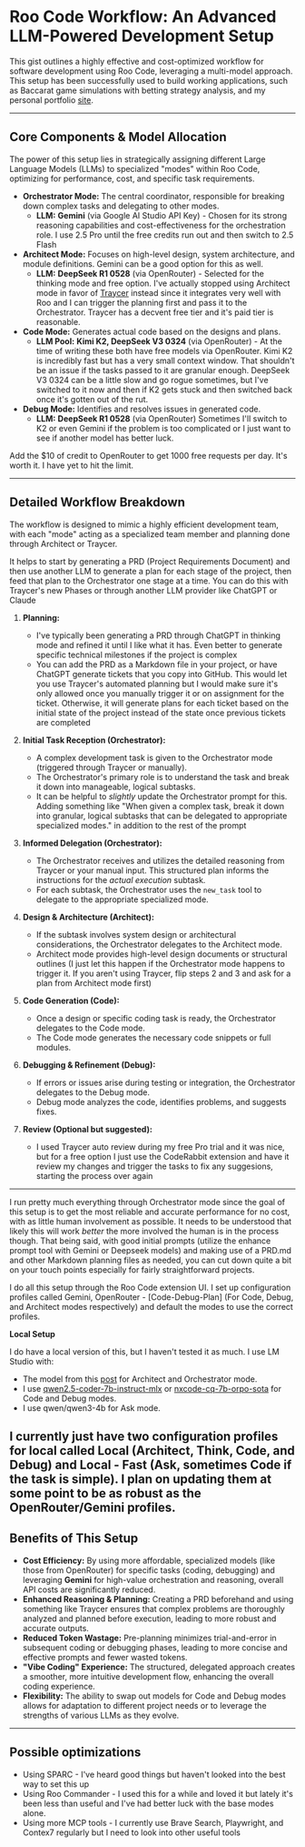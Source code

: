 # Roo Code Workflow: An Advanced LLM-Powered Development Setup

This gist outlines a highly effective and cost-optimized workflow for software development using Roo Code, leveraging a multi-model approach. This setup has been successfully used to build working applications, such as Baccarat game simulations with betting strategy analysis, and my personal portfolio [site](https://solverscorner.com).

---

## Core Components & Model Allocation

The power of this setup lies in strategically assigning different Large Language Models (LLMs) to specialized "modes" within Roo Code, optimizing for performance, cost, and specific task requirements.

* **Orchestrator Mode:** The central coordinator, responsible for breaking down complex tasks and delegating to other modes.
    * **LLM:** **Gemini** (via Google AI Studio API Key) - Chosen for its strong reasoning capabilities and cost-effectiveness for the orchestration role. I use 2.5 Pro until the free credits run out and then switch to 2.5 Flash
* **Architect Mode:** Focuses on high-level design, system architecture, and module definitions. Gemini can be a good option for this as well.
    * **LLM:** **DeepSeek R1 0528** (via OpenRouter) - Selected for the thinking mode and free option. I've actually stopped using Architect mode in favor of [Traycer](https://traycer.ai) instead since it integrates very well with Roo and I can trigger the planning first and pass it to the Orchestrator. Traycer has a decvent free tier and it's paid tier is reasonable.
* **Code Mode:** Generates actual code based on the designs and plans.
    * **LLM Pool:** **Kimi K2, DeepSeek V3 0324** (via OpenRouter) - At the time of writing these both have free models via OpenRouter. Kimi K2 is incredibly fast but has a very small context window. That shouldn't be an issue if the tasks passed to it are granular enough. DeepSeek V3 0324 can be a little slow and go rogue sometimes, but I've switched to it now and then if K2 gets stuck and then switched back once it's gotten out of the rut. 
* **Debug Mode:** Identifies and resolves issues in generated code.
     * **LLM:** **DeepSeek R1 0528** (via OpenRouter) Sometimes I'll switch to K2 or even Gemini if the problem is too complicated or I just want to see if another model has better luck.

Add the $10 of credit to OpenRouter to get 1000 free requests per day. It's worth it. I have yet to hit the limit.

---

## Detailed Workflow Breakdown

The workflow is designed to mimic a highly efficient development team, with each "mode" acting as a specialized team member and planning done through Architect or Traycer.

It helps to start by generating a PRD (Project Requirements Document) and then use another LLM to generate a plan for each stage of the project, then feed that plan to the Orchestrator one stage at a time. You can do this with Traycer's new Phases or through another LLM provider like ChatGPT or Claude

1.  **Planning:**
    * I've typically been generating a PRD through ChatGPT in thinking mode and refined it until I like what it has. Even better to generate specific technical milestones if the project is complex
    * You can add the PRD as a Markdown file in your project, or have ChatGPT generate tickets that you copy into GitHub. This would let you use Traycer's automated planning but I would make sure it's only allowed once you manually trigger it or on assignment for the ticket. Otherwise, it will generate plans for each ticket based on the initial state of the project instead of the state once previous tickets are completed
2.  **Initial Task Reception (Orchestrator):**
    * A complex development task is given to the Orchestrator mode (triggered through Traycer or manually).
    * The Orchestrator's primary role is to understand the task and break it down into manageable, logical subtasks.
    * It can be helpful to _slightly_ update the Orchestrator prompt for this. Adding something like "When given a complex task, break it down into granular, logical subtasks that can be delegated to appropriate specialized modes." in addition to the rest of the prompt 

3.  **Informed Delegation (Orchestrator):**
    * The Orchestrator receives and utilizes the detailed reasoning from Traycer or your manual input. This structured plan informs the instructions for the *actual execution* subtask.
    * For each subtask, the Orchestrator uses the `new_task` tool to delegate to the appropriate specialized mode.

4.  **Design & Architecture (Architect):**
    * If the subtask involves system design or architectural considerations, the Orchestrator delegates to the Architect mode.
    * Architect mode provides high-level design documents or structural outlines (I just let this happen if the Orchestrator mode happens to trigger it. If you aren't using Traycer, flip steps 2 and 3 and ask for a plan from Architect mode first)

5.  **Code Generation (Code):**
    * Once a design or specific coding task is ready, the Orchestrator delegates to the Code mode.
    * The Code mode generates the necessary code snippets or full modules.

6.  **Debugging & Refinement (Debug):**
    * If errors or issues arise during testing or integration, the Orchestrator delegates to the Debug mode.
    * Debug mode analyzes the code, identifies problems, and suggests fixes.

7. **Review (Optional but suggested):**
   * I used Traycer auto review during my free Pro trial and it was nice, but for a free option I just use the CodeRabbit extension and have it review my changes and trigger the tasks to fix any suggesions, starting the process over again

---

I run pretty much everything through Orchestrator mode since the goal of this setup is to get the most reliable and accurate performance for no cost, with as little human involvement as possible. It needs to be understood that likely this will work _better_ the more involved the human is in the process though. That being said, with good initial prompts (utilize the enhance prompt tool with Gemini or Deepseek models) and making use of a PRD.md and other Markdown planning files as needed, you can cut down quite a bit on your touch points especially for fairly straightforward projects.

I do all this setup through the Roo Code extension UI. I set up configuration profiles called Gemini, OpenRouter - [Code-Debug-Plan] (For Code, Debug, and Architect modes respectively) and default the modes to use the correct profiles.

**Local Setup**

I do have a local version of this, but I haven't tested it as much. I use LM Studio with: 
  * The model from this [post](https://www.reddit.com/r/LocalLLaMA/comments/1k7kbap/cline_tool_usage_on_rtx_4060ti_16gb_vram/) for Architect and Orchestrator mode. 
  * I use [qwen2.5-coder-7b-instruct-mlx](https://huggingface.co/lmstudio-community/Qwen2.5-Coder-7B-Instruct-MLX-4bit) or [nxcode-cq-7b-orpo-sota](https://huggingface.co/CISCai/Nxcode-CQ-7B-orpo-SOTA-GGUF) for Code and Debug modes. 
  * I use qwen/qwen3-4b for Ask mode.

I currently just have two configuration profiles for local called **Local** (Architect, Think, Code, and Debug) and **Local - Fast** (Ask, sometimes Code if the task is simple). I plan on updating them at some point to be as robust as the OpenRouter/Gemini profiles.
---

## Benefits of This Setup

* **Cost Efficiency:** By using more affordable, specialized models (like those from OpenRouter) for specific tasks (coding, debugging) and leveraging **Gemini** for high-value orchestration and reasoning, overall API costs are significantly reduced.
* **Enhanced Reasoning & Planning:** Creating a PRD beforehand and using something like Traycer ensures that complex problems are thoroughly analyzed and planned before execution, leading to more robust and accurate outputs.
* **Reduced Token Wastage:** Pre-planning minimizes trial-and-error in subsequent coding or debugging phases, leading to more concise and effective prompts and fewer wasted tokens.
* **"Vibe Coding" Experience:** The structured, delegated approach creates a smoother, more intuitive development flow, enhancing the overall coding experience.
* **Flexibility:** The ability to swap out models for Code and Debug modes allows for adaptation to different project needs or to leverage the strengths of various LLMs as they evolve.

---

## Possible optimizations

* Using SPARC - I've heard good things but haven't looked into the best way to set this up
* Using Roo Commander - I used this for a while and loved it but lately it's been less than useful and I've had better luck with the base modes alone.
* Using more MCP tools - I currently use Brave Search, Playwright, and Contex7 regularly but I need to look into other useful tools
